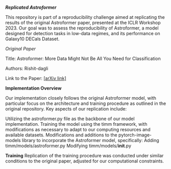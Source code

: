 ***Replicated Astroformer***

This repository is part of a reproducibility challenge aimed at replicating the results of the original Astroformer paper, presented at the ICLR Workshop 2023. Our goal was to assess the reproducibility of Astroformer, a model designed for detection tasks in low-data regimes, and its performance on  Galaxy10 DECals Dataset.

*Original Paper*

Title: Astroformer: More Data Might Not Be All You Need for Classification

Authors: Rishit-dagli

Link to the Paper: [[arXiv link]](https://arxiv.org/abs/2304.05350)

**Implementation Overview**

Our implementation closely follows the original Astroformer model, with particular focus on the architecture and training procedure as outlined in the original repository. Key aspects of our replication include:

Utilizing the astroformer.py file as the backbone of our model implementation.
Training the model using the timm framework, with modifications as necessary to adapt to our computing resources and available datasets.
Modifications and additions to the pytorch-image-models library to incorporate the Astroformer model, specifically:
Adding timm/models/astroformer.py
Modifying timm/models/__init__.py

**Training**
Replication of the training procedure was conducted under similar conditions to the original paper, adjusted for our computational constraints.
